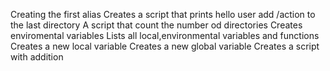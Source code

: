 Creating the first alias
Creates a script that prints hello user
add /action to the last directory
A script that count the number od directories
Creates enviromental variables
Lists all local,environmental variables and functions
Creates a new local variable
Creates a new global variable
Creates a script with addition
